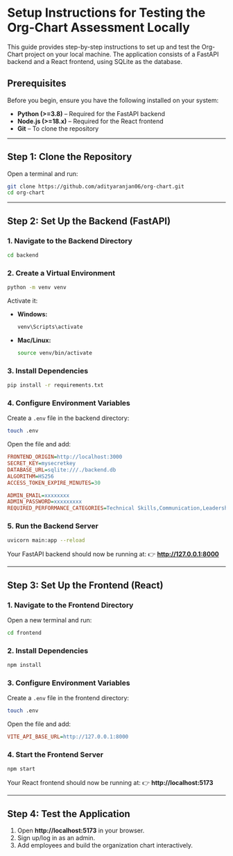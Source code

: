# Setup Instructions for Testing the Org-Chart Assessment Locally

This guide provides step-by-step instructions to set up and test the Org-Chart project on your local machine. The application consists of a FastAPI backend and a React frontend, using SQLite as the database.

## Prerequisites
Before you begin, ensure you have the following installed on your system:

- **Python (>=3.8)** – Required for the FastAPI backend  
- **Node.js (>=18.x)** – Required for the React frontend  
- **Git** – To clone the repository  

---

## Step 1: Clone the Repository
Open a terminal and run:

```sh
git clone https://github.com/adityaranjan06/org-chart.git
cd org-chart
```

---

## Step 2: Set Up the Backend (FastAPI)

### 1. Navigate to the Backend Directory
```sh
cd backend
```

### 2. Create a Virtual Environment
```sh
python -m venv venv
```
Activate it:

- **Windows:**
  ```sh
  venv\Scripts\activate
  ```
- **Mac/Linux:**
  ```sh
  source venv/bin/activate
  ```

### 3. Install Dependencies
```sh
pip install -r requirements.txt
```

### 4. Configure Environment Variables
Create a `.env` file in the backend directory:

```sh
touch .env
```

Open the file and add:

```ini
FRONTEND_ORIGIN=http://localhost:3000
SECRET_KEY=mysecretkey
DATABASE_URL=sqlite:///./backend.db
ALGORITHM=HS256
ACCESS_TOKEN_EXPIRE_MINUTES=30

ADMIN_EMAIL=xxxxxxxx
ADMIN_PASSWORD=xxxxxxxxx
REQUIRED_PERFORMANCE_CATEGORIES=Technical Skills,Communication,Leadership,Initiative
```

### 5. Run the Backend Server
```sh
uvicorn main:app --reload
```

Your FastAPI backend should now be running at:
👉 **http://127.0.0.1:8000**

---

## Step 3: Set Up the Frontend (React)

### 1. Navigate to the Frontend Directory
Open a new terminal and run:

```sh
cd frontend
```

### 2. Install Dependencies
```sh
npm install
```

### 3. Configure Environment Variables
Create a `.env` file in the frontend directory:

```sh
touch .env
```

Open the file and add:

```ini
VITE_API_BASE_URL=http://127.0.0.1:8000
```

### 4. Start the Frontend Server
```sh
npm start
```

Your React frontend should now be running at:
👉 **http://localhost:5173**

---

## Step 4: Test the Application

1. Open **http://localhost:5173** in your browser.
2. Sign up/log in as an admin.
3. Add employees and build the organization chart interactively.

